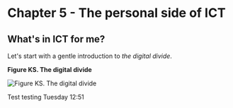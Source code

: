 # Chapter 5 - The personal side of ICT

## What's in ICT for me?

Let's start with a gentle introduction to *the digital divide*.

**Figure KS. The digital divide**

![Figure KS. The digital divide](https://raw.githubusercontent.com/robertriordan/2400/master/Images/internet_usage.png)

Test testing Tuesday 12:51 
